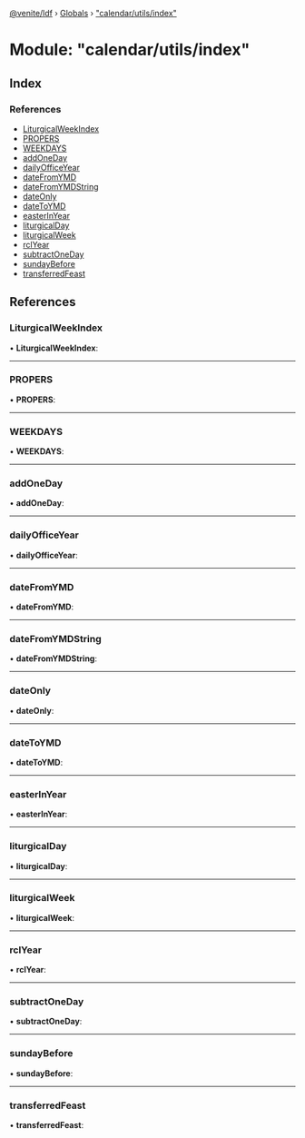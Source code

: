 [@venite/ldf](../README.md) › [Globals](../globals.md) › ["calendar/utils/index"](_calendar_utils_index_.md)

# Module: "calendar/utils/index"

## Index

### References

* [LiturgicalWeekIndex](_calendar_utils_index_.md#liturgicalweekindex)
* [PROPERS](_calendar_utils_index_.md#propers)
* [WEEKDAYS](_calendar_utils_index_.md#weekdays)
* [addOneDay](_calendar_utils_index_.md#addoneday)
* [dailyOfficeYear](_calendar_utils_index_.md#dailyofficeyear)
* [dateFromYMD](_calendar_utils_index_.md#datefromymd)
* [dateFromYMDString](_calendar_utils_index_.md#datefromymdstring)
* [dateOnly](_calendar_utils_index_.md#dateonly)
* [dateToYMD](_calendar_utils_index_.md#datetoymd)
* [easterInYear](_calendar_utils_index_.md#easterinyear)
* [liturgicalDay](_calendar_utils_index_.md#liturgicalday)
* [liturgicalWeek](_calendar_utils_index_.md#liturgicalweek)
* [rclYear](_calendar_utils_index_.md#rclyear)
* [subtractOneDay](_calendar_utils_index_.md#subtractoneday)
* [sundayBefore](_calendar_utils_index_.md#sundaybefore)
* [transferredFeast](_calendar_utils_index_.md#transferredfeast)

## References

###  LiturgicalWeekIndex

• **LiturgicalWeekIndex**:

___

###  PROPERS

• **PROPERS**:

___

###  WEEKDAYS

• **WEEKDAYS**:

___

###  addOneDay

• **addOneDay**:

___

###  dailyOfficeYear

• **dailyOfficeYear**:

___

###  dateFromYMD

• **dateFromYMD**:

___

###  dateFromYMDString

• **dateFromYMDString**:

___

###  dateOnly

• **dateOnly**:

___

###  dateToYMD

• **dateToYMD**:

___

###  easterInYear

• **easterInYear**:

___

###  liturgicalDay

• **liturgicalDay**:

___

###  liturgicalWeek

• **liturgicalWeek**:

___

###  rclYear

• **rclYear**:

___

###  subtractOneDay

• **subtractOneDay**:

___

###  sundayBefore

• **sundayBefore**:

___

###  transferredFeast

• **transferredFeast**:
